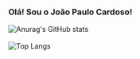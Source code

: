 ### Olá! Sou o João Paulo Cardoso!

![Anurag's GitHub stats](https://github-readme-stats.vercel.app/api?username=JoPCardoso2203&show_icons=true&theme=transparent)
<br><br>
![Top Langs](https://github-readme-stats.vercel.app/api/top-langs/?username=JoPCardoso2203&layout=compact&theme=transparent)
<!--
**JoPCardoso2203/JoPCardoso2203** is a ✨ _special_ ✨ repository because its `README.md` (this file) appears on your GitHub profile.

Here are some ideas to get you started:

- 🔭 I’m currently working on ...
- 🌱 I’m currently learning ...
- 👯 I’m looking to collaborate on ...
- 🤔 I’m looking for help with ...
- 💬 Ask me about ...
- 📫 How to reach me: ...
- 😄 Pronouns: ...
- ⚡ Fun fact: ...
-->
